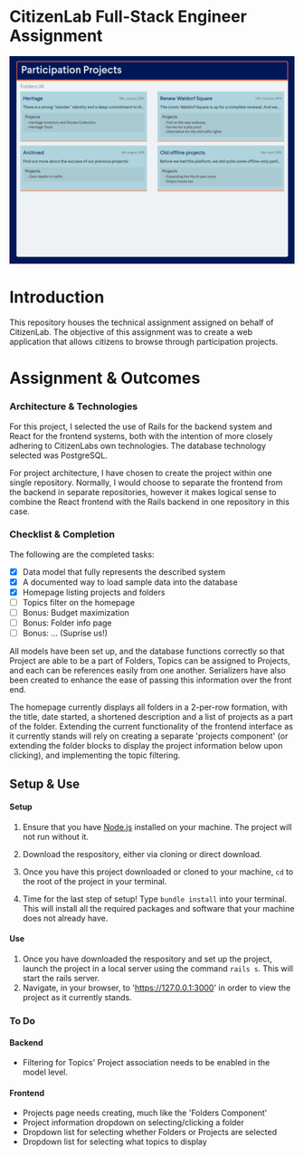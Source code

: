 # CitizenLab Full-Stack Engineer Assignment

<p align="center">
<a href="./previews/preview.png"><img src="./previews/preview.png" alt="preview-image" width="800" height="auto"></a>
</p>

# Introduction

This repository houses the technical assignment assigned on behalf of CitizenLab. The objective of this assignment was to create a web application that allows citizens to browse through participation projects.

# Assignment & Outcomes

### Architecture & Technologies

For this project, I selected the use of Rails for the backend system and React for the frontend systems, both with the intention of more closely adhering to CitizenLabs own technologies. The database technology selected was PostgreSQL.

For project architecture, I have chosen to create the project within one single repository. Normally, I would choose to separate the frontend from the backend in separate repositories, however it makes logical sense to combine the React frontend with the Rails backend in one repository in this case.

### Checklist & Completion

The following are the completed tasks:

- [x] Data model that fully represents the described system
- [x] A documented way to load sample data into the database
- [x] Homepage listing projects and folders
- [ ] Topics filter on the homepage
- [ ] Bonus: Budget maximization
- [ ] Bonus: Folder info page
- [ ] Bonus: ... (Suprise us!)

All models have been set up, and the database functions correctly so that Project are able to be a part of Folders, Topics can be assigned to Projects, and each can be references easily from one another. Serializers have also been created to enhance the ease of passing this information over the front end.

The homepage currently displays all folders in a 2-per-row formation, with the title, date started, a shortened description and a list of projects as a part of the folder. Extending the current functionality of the frontend interface as it currently stands will rely on creating a separate 'projects component' (or extending the folder blocks to display the project information below upon clicking), and implementing the topic filtering.

## Setup & Use

#### Setup
  1. Ensure that you have [Node.js](https://nodejs.org/) installed on your machine. The project will not run without it.

  2. Download the respository, either via cloning or direct download.

  3. Once you have this project downloaded or cloned to your machine, `cd` to the root of the project in your terminal.

  4. Time for the last step of setup! Type `bundle install` into your terminal. This will install all the required packages and software that your machine does not already have.

#### Use
  1. Once you have downloaded the respository and set up the project, launch the project in a local server using the command `rails s`. This will start the rails server.
  2. Navigate, in your browser, to 'https://127.0.0.1:3000' in order to view the project as it currently stands.

### To Do

#### Backend
 - Filtering for Topics' Project association needs to be enabled in the model level.

#### Frontend
 - Projects page needs creating, much like the 'Folders Component'
 - Project information dropdown on selecting/clicking a folder
 - Dropdown list for selecting whether Folders or Projects are selected
 - Dropdown list for selecting what topics to display
